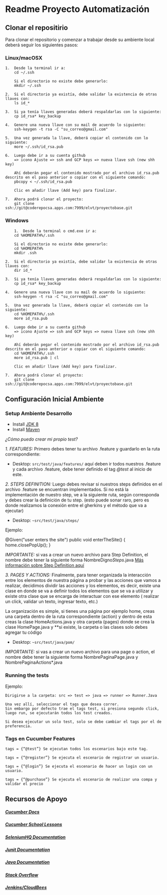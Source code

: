 # Readme Proyecto Automatización

## Clonar el repositirio

Para clonar el repositorio y comenzar a trabajar desde su ambiente local deberá seguir los siguientes pasos:

### Linux/macOSX

    1.  Desde la terminal ir a:
        cd ~/.ssh

        Si el directorio no existe debe generarlo:
        mkdir ~/.ssh

    2.  Si el directorio ya existía, debe validar la existencia de otras llaves con:
        ls id_*

    3.  Si ya tenía llaves generadas deberá respaldarlas con lo siguiente:
        cp id_rsa* key_backup

    4.  Genere una nueva llave con su mail de acuerdo lo siguiente:
        ssh-keygen -t rsa -C "su_correo@gmail.com"

    5.  Una vez generada la llave, deberá copiar el contenido con lo siguiente:
        more ~/.ssh/id_rsa.pub

    6.  Luego debe ir a su cuenta github 
        => icono Ajuste => ssh and GCP keys => nueva llave ssh (new shh key)
        
        Ahí deberán pegar el contenido mostrado por el archivo id_rsa.pub descrito en el paso anterior o copiar con el siguiente comando:
        pbcopy < ~/.ssh/id_rsa.pub

        Clic en añadir llave (Add key) para finalizar.

    7.  Ahora podrá clonar el proyecto:
        git clone ssh://git@coderepocsa.apps.com:7999/elvt/proyectobase.git


### Windows

        1.  Desde la terminal o cmd.exe ir a:
        cd %HOMEPATH%/.ssh

        Si el directorio no existe debe generarlo:
        cd %HOMEPATH%
        mkdir .ssh

    2.  Si el directorio ya existía, debe validar la existencia de otras llaves con:
        dir id_*

    3.  Si ya tenía llaves generadas deberá respaldarlas con lo siguiente:
        cp id_rsa* key_backup

    4.  Genere una nueva llave con su mail de acuerdo lo siguiente:
        ssh-keygen -t rsa -C "su_correo@gmail.com"

    5.  Una vez generada la llave, deberá copiar el contenido con lo siguiente:
        cd %HOMEPATH%/.ssh
        more id_rsa.pub

    6.  Luego debe ir a su cuenta github 
        => icono Ajuste => ssh and GCP keys => nueva llave ssh (new shh key)
        
        Ahí deberán pegar el contenido mostrado por el archivo id_rsa.pub descrito en el paso anterior o copiar con el siguiente comando:
        cd %HOMEPATH%/.ssh
        more id_rsa.pub | cl

        Clic en añadir llave (Add key) para finalizar.

    7.  Ahora podrá clonar el proyecto:
        git clone ssh://git@coderepocsa.apps.com:7999/elvt/proyectobase.git
        

## Configuración Inicial Ambiente

### Setup Ambiente Desarrollo

- Install [JDK 8](https://www3.ntu.edu.sg/home/ehchua/programming/howto/JDK_Howto.html)
- Install [Maven](https://maven.apache.org/install.html)


*¿Cómo puedo crear mi propio test?*

*1. FEATURES:* Primero debes tener tu archivo .feature y guardarlo en la ruta correspondiente:
  * Desktop: `src/test/java/features/` aquí deben ir todos nuestros .feature y cada archivo .feature, debe tener definido el tag *@test* al inicio de este.

*2. STEPS DEFINITION:* Luego debes revisar si nuestros steps definidos en el archivo .feature se encuentran implementados.
Si no está la implementación de nuestro step, ve a la siguiente ruta, según corresponda y debes crear la definición de tu step. (esto puede sonar raro, pero es donde realizamos la conexión entre el gherkins y el método que va a ejecutar)

  * Desktop: `~src/test/java/steps/` 


Ejemplo:


   @Given("user enters the site")
    public void enterTheSite()  {
        home.closePopUp();
    }

*IMPORTANTE:* si vas a crear un nuevo archivo para Step Definition, el nombre debe tener la siguiente forma NombreDigno*Steps*.java
[Más información sobre Step Definition aquí](https://docs.cucumber.io/cucumber/step-definitions/)

*3. PAGES Y ACTIONS:* Finalmente, para tener organizada la interacción entre los elementos de nuestra página a probar y 
las acciones que vamos a realizar, decidimos dividir las acciones y los elementos, es decir, existe una clase en donde se va a definir 
todos los elementos que se va a utilizar y existe otra clase que se encarga de interactuar con ese elemento 
( realizar un click, validar un texto, ingresar texto, etc.)

La organización es simple, si tienes una página por ejemplo home, creas una carpeta dentro de la ruta correspondiente (action) y dentro de esta 
creas la clase  HomeActions.java y otra carpeta (pages) donde se crea la clase HomePage.java y **si existe, la carpeta o las clases solo debes agregar tu código 

  * Desktop: `~src/test/java/pom/`


*IMPORTANTE:* si vas a crear un nuevo archivo para una page o action, el nombre debe tener la siguiente forma NombrePaginaPage.java y NombrePaginaActions*.java




### Running the tests
Ejemplo:
```
Dirigirse a la carpeta: src => test => java => runner => Runner.Java

Una vez allí, seleccionar el tags que desea correr. 
Sin embargo por defecto trae el tags test, si presiona segundo click, luego run, se ejecutarán todos los test creados.

Si desea ejecutar un solo test, solo se debe cambiar el tags por el de preferencia.
```

### Tags en Cucumber Features

    tags = {“@test”} Se ejecutan todos los escenarios bajo este tag.

    tags = {“@register”} Se ejecuta el escenario de registrar un usuario.

    tags = {“@login”} Se ejecuta el escenario de hacer un login con un usuario.

    tags = {“@purchase”} Se ejecuta el escenario de realizar una compa y validar el precio


## Recursos de Apoyo

   ##### [Cucumber Docs](https://cucumber.io/docs)

   ##### [Cucumber School Lessons](https://cucumber.io/school#lessons)

   ##### [SeleniumHQ Documentation](http://www.seleniumhq.org/docs/)

   ##### [Junit Documentation](http://junit.org/javadoc/latest/index.html)

   ##### [Java Documentation](https://docs.oracle.com/javase/7/docs/api/)

   ##### [Stack Overflow](http://stackoverflow.com/)

   ##### [Jenkins/CloudBees](https://www.jenkins.io/)
